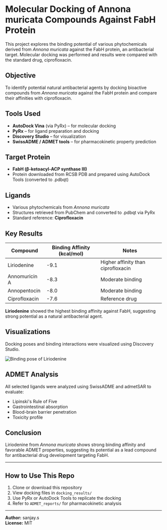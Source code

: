 # Molecular Docking of Annona muricata Compounds Against FabH Protein

This project explores the binding potential of various phytochemicals derived from *Annona muricata* against the FabH protein, an antibacterial target. Molecular docking was performed and results were compared with the standard drug, ciprofloxacin.

## **Objective**
To identify potential natural antibacterial agents by docking bioactive compounds from *Annona muricata* against the FabH protein and compare their affinities with ciprofloxacin.

## **Tools Used**
- **AutoDock Vina** (via PyRx) – for molecular docking
- **PyRx** – for ligand preparation and docking
- **Discovery Studio** – for visualization
- **SwissADME / ADMET tools** – for pharmacokinetic property prediction

## **Target Protein**
- **FabH (β-ketoacyl-ACP synthase III)**
- Protein downloaded from RCSB PDB and prepared using AutoDock Tools (converted to .pdbqt)

## **Ligands**
- Various phytochemicals from *Annona muricata*
- Structures retrieved from PubChem and converted to .pdbqt via PyRx
- Standard reference: **Ciprofloxacin**

## **Key Results**
| Compound        | Binding Affinity (kcal/mol) | Notes                            |
|-----------------|-----------------------------|----------------------------------|
| Liriodenine     | -9.1                        | Higher affinity than ciprofloxacin |
| Annomuricin A   | -8.3                        | Moderate binding                 |
| Annopentocin    | -8.0                        | Moderate binding                 |
| Ciprofloxacin   | -7.6                        | Reference drug                   |

**Liriodenine** showed the highest binding affinity against FabH, suggesting strong potential as a natural antibacterial agent.

## **Visualizations**
Docking poses and binding interactions were visualized using Discovery Studio.

![Binding pose of Liriodenine](images/liriodenine_binding.png)

## **ADMET Analysis**
All selected ligands were analyzed using SwissADME and admetSAR to evaluate:
- Lipinski's Rule of Five
- Gastrointestinal absorption
- Blood-brain barrier penetration
- Toxicity profile

## **Conclusion**
Liriodenine from *Annona muricata* shows strong binding affinity and favorable ADMET properties, suggesting its potential as a lead compound for antibacterial drug development targeting FabH.

---

## **How to Use This Repo**
1. Clone or download this repository
2. View docking files in `docking_results/`
3. Use PyRx or AutoDock Tools to replicate the docking
4. Refer to `ADMET_reports/` for pharmacokinetic analysis

---

**Author:** sanjay.s  
**License:** MIT
